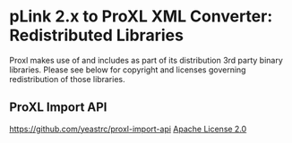 pLink 2.x to ProXL XML Converter: Redistributed Libraries
========================================================

Proxl makes use of and includes as part of its distribution 3rd party binary libraries.
Please see below for copyright and licenses governing redistribution of those libraries.



ProXL Import API
------------------------------
https://github.com/yeastrc/proxl-import-api
[Apache License 2.0](http://www.apache.org/licenses/LICENSE-2.0.txt)

